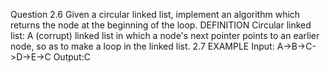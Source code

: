 Question 2.6
Given a circular linked list, implement an algorithm which returns the node at the beginning of the loop.
DEFINITION
Circular linked list: A (corrupt) linked list in which a node's next pointer points to an earlier node, so as to make a loop in the linked list.
2.7
EXAMPLE
Input:  A->B->C->D->E->C
Output:C
